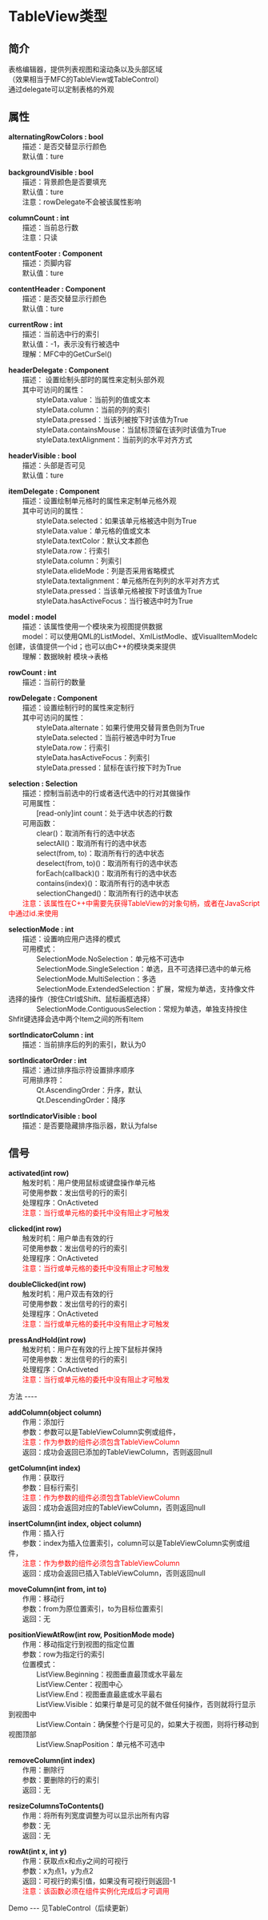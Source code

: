 TableView类型
=====
简介
---
<p>
表格编辑器，提供列表视图和滚动条以及头部区域<br />
（效果相当于MFC的TableView或TableControl）<br />
通过delegate可以定制表格的外观
</p>




属性
----
<div id="property">
<p id="alternatingRowColors">
<strong id="#alternatingRowColors">alternatingRowColors : bool</strong><br />
&ensp;&ensp;&ensp;&ensp;描述：是否交替显示行颜色<br />
&ensp;&ensp;&ensp;&ensp;默认值：ture<br />

<p id="backgroundVisible">
<strong>backgroundVisible : bool</strong><br />
        &ensp;&ensp;&ensp;&ensp;描述：背景颜色是否要填充<br />
        &ensp;&ensp;&ensp;&ensp;默认值：ture<br />
        &ensp;&ensp;&ensp;&ensp;注意：rowDelegate不会被该属性影响<br />
    </p>
    <p id="columnCount">
        <strong>columnCount : int</strong><br />
        &ensp;&ensp;&ensp;&ensp;描述：当前总行数<br />
        &ensp;&ensp;&ensp;&ensp;注意：只读<br />
    </p>
    <p id="contentFooter">
        <strong>contentFooter : Component</strong><br />
        &ensp;&ensp;&ensp;&ensp;描述：页脚内容<br />
        &ensp;&ensp;&ensp;&ensp;默认值：ture<br />
    </p>
    <p id="contentHeader">
        <strong>contentHeader : Component</strong><br />
        &ensp;&ensp;&ensp;&ensp;描述：是否交替显示行颜色<br />
        &ensp;&ensp;&ensp;&ensp;默认值：ture<br />
    </p>
    <p id="currentRow">
        <strong>currentRow : int</strong><br />
        &ensp;&ensp;&ensp;&ensp;描述：当前选中行的索引<br />
        &ensp;&ensp;&ensp;&ensp;默认值：-1，表示没有行被选中<br />
        &ensp;&ensp;&ensp;&ensp;理解：MFC中的GetCurSel()<br />
    </p>
    <p id="headerDelegate">
        <strong>headerDelegate : Component</strong><br />
        &ensp;&ensp;&ensp;&ensp;描述： 设置绘制头部时的属性来定制头部外观<br />
        &ensp;&ensp;&ensp;&ensp;其中可访问的属性：<br />
        &ensp;&ensp;&ensp;&ensp;&ensp;&ensp;&ensp;&ensp;styleData.value：当前列的值或文本<br />
        &ensp;&ensp;&ensp;&ensp;&ensp;&ensp;&ensp;&ensp;styleData.column：当前的列的索引<br />
        &ensp;&ensp;&ensp;&ensp;&ensp;&ensp;&ensp;&ensp;styleData.pressed：当该列被按下时该值为True<br />
        &ensp;&ensp;&ensp;&ensp;&ensp;&ensp;&ensp;&ensp;styleData.containsMouse：当鼠标顶留在该列时该值为True<br />
        &ensp;&ensp;&ensp;&ensp;&ensp;&ensp;&ensp;&ensp;styleData.textAlignment：当前列的水平对齐方式<br />
    </p>
    <p id="headerVisible">
        <strong>headerVisible : bool</strong><br />
        &ensp;&ensp;&ensp;&ensp;描述：头部是否可见<br />
        &ensp;&ensp;&ensp;&ensp;默认值：ture<br />
    </p>
    <p id="itemDelegate">
        <strong>itemDelegate : Component</strong><br />
        &ensp;&ensp;&ensp;&ensp;描述：设置绘制单元格时的属性来定制单元格外观<br />
        &ensp;&ensp;&ensp;&ensp;其中可访问的属性：<br />
        &ensp;&ensp;&ensp;&ensp;&ensp;&ensp;&ensp;&ensp;styleData.selected：如果该单元格被选中则为True<br />
        &ensp;&ensp;&ensp;&ensp;&ensp;&ensp;&ensp;&ensp;styleData.value：单元格的值或文本<br />
        &ensp;&ensp;&ensp;&ensp;&ensp;&ensp;&ensp;&ensp;styleData.textColor：默认文本颜色<br />
        &ensp;&ensp;&ensp;&ensp;&ensp;&ensp;&ensp;&ensp;styleData.row：行索引<br />
        &ensp;&ensp;&ensp;&ensp;&ensp;&ensp;&ensp;&ensp;styleData.column：列索引<br />
        &ensp;&ensp;&ensp;&ensp;&ensp;&ensp;&ensp;&ensp;styleData.elideMode：列是否采用省略模式<br />
        &ensp;&ensp;&ensp;&ensp;&ensp;&ensp;&ensp;&ensp;styleData.textalignment：单元格所在列列的水平对齐方式<br />
        &ensp;&ensp;&ensp;&ensp;&ensp;&ensp;&ensp;&ensp;styleData.pressed：当该单元格被按下时该值为True<br />
        &ensp;&ensp;&ensp;&ensp;&ensp;&ensp;&ensp;&ensp;styleData.hasActiveFocus：当行被选中时为True<br />
    </p>
    <p id="model">
        <strong>model : model</strong><br />
        &ensp;&ensp;&ensp;&ensp;描述：该属性使用一个模块来为视图提供数据<br />
        &ensp;&ensp;&ensp;&ensp;model：可以使用QML的ListModel、XmlListModle、或VisualItemModelc创建，该值提供一个id；也可以由C++的模块类来提供<br />
        &ensp;&ensp;&ensp;&ensp;理解：数据映射 模块->表格<br />
    </p>
    <p id="rowCount">
        <strong>rowCount : int</strong><br />
        &ensp;&ensp;&ensp;&ensp;描述：当前行的数量<br />
    </p>
    <p id="rowDelegate">
        <strong>rowDelegate : Component</strong><br />
        &ensp;&ensp;&ensp;&ensp;描述：设置绘制行时的属性来定制行<br />
        &ensp;&ensp;&ensp;&ensp;其中可访问的属性：<br />
        &ensp;&ensp;&ensp;&ensp;&ensp;&ensp;&ensp;&ensp;styleData.alternate：如果行使用交替背景色则为True<br />
        &ensp;&ensp;&ensp;&ensp;&ensp;&ensp;&ensp;&ensp;styleData.selected：当前行被选中时为True<br />
        &ensp;&ensp;&ensp;&ensp;&ensp;&ensp;&ensp;&ensp;styleData.row：行索引<br />
        &ensp;&ensp;&ensp;&ensp;&ensp;&ensp;&ensp;&ensp;styleData.hasActiveFocus：列索引<br />
        &ensp;&ensp;&ensp;&ensp;&ensp;&ensp;&ensp;&ensp;styleData.pressed：鼠标在该行按下时为True<br />
    </p>
    <p id="selection">
        <strong>selection : Selection</strong><br />
        &ensp;&ensp;&ensp;&ensp;描述：控制当前选中的行或者迭代选中的行对其做操作<br />
        &ensp;&ensp;&ensp;&ensp;可用属性：<br />
        &ensp;&ensp;&ensp;&ensp;&ensp;&ensp;&ensp;&ensp;[read-only]int count：处于选中状态的行数<br />
        &ensp;&ensp;&ensp;&ensp;可用函数：<br />
        &ensp;&ensp;&ensp;&ensp;&ensp;&ensp;&ensp;&ensp;clear()：取消所有行的选中状态<br />
        &ensp;&ensp;&ensp;&ensp;&ensp;&ensp;&ensp;&ensp;selectAll()：取消所有行的选中状态<br />
        &ensp;&ensp;&ensp;&ensp;&ensp;&ensp;&ensp;&ensp;select(from, to)：取消所有行的选中状态<br />
        &ensp;&ensp;&ensp;&ensp;&ensp;&ensp;&ensp;&ensp;deselect(from, to)()：取消所有行的选中状态<br />
        &ensp;&ensp;&ensp;&ensp;&ensp;&ensp;&ensp;&ensp;forEach(callback)()：取消所有行的选中状态<br />
        &ensp;&ensp;&ensp;&ensp;&ensp;&ensp;&ensp;&ensp;contains(index)()：取消所有行的选中状态<br />
        &ensp;&ensp;&ensp;&ensp;&ensp;&ensp;&ensp;&ensp;selectionChanged()：取消所有行的选中状态<br />
        &ensp;&ensp;&ensp;&ensp;<font color="red">注意：该属性在C++中需要先获得TableView的对象句柄，或者在JavaScript中通过id.来使用</font><br />
    </p>
    <p id="selectionMode">
        <strong>selectionMode : int</strong><br />
        &ensp;&ensp;&ensp;&ensp;描述：设置响应用户选择的模式<br />
        &ensp;&ensp;&ensp;&ensp;可用模式：<br />
        &ensp;&ensp;&ensp;&ensp;&ensp;&ensp;&ensp;&ensp;SelectionMode.NoSelection：单元格不可选中<br />
        &ensp;&ensp;&ensp;&ensp;&ensp;&ensp;&ensp;&ensp;SelectionMode.SingleSelection：单选，且不可选择已选中的单元格<br />
        &ensp;&ensp;&ensp;&ensp;&ensp;&ensp;&ensp;&ensp;SelectionMode.MultiSelection：多选<br />
        &ensp;&ensp;&ensp;&ensp;&ensp;&ensp;&ensp;&ensp;SelectionMode.ExtendedSelection：扩展，常规为单选，支持像文件选择的操作（按住Ctrl或Shift、鼠标画框选择）<br />
        &ensp;&ensp;&ensp;&ensp;&ensp;&ensp;&ensp;&ensp;SelectionMode.ContiguousSelection：常规为单选，单独支持按住Shfit键选择会选中两个Item之间的所有Item<br />
    </p>
    <p id="sortIndicatorColumn">
        <strong>sortIndicatorColumn : int</strong><br />
        &ensp;&ensp;&ensp;&ensp;描述：当前排序后的列的索引，默认为0<br />
    </p>
    <p id="sortIndicatorOrder">
        <strong>sortIndicatorOrder : int</strong><br />
        &ensp;&ensp;&ensp;&ensp;描述：通过排序指示符设置排序顺序<br />
        &ensp;&ensp;&ensp;&ensp;可用排序符：<br />
        &ensp;&ensp;&ensp;&ensp;&ensp;&ensp;&ensp;&ensp;Qt.AscendingOrder：升序，默认<br />
        &ensp;&ensp;&ensp;&ensp;&ensp;&ensp;&ensp;&ensp;Qt.DescendingOrder：降序<br />
    </p>
<p id="sortIndicatorVisible">
<strong>sortIndicatorVisible : bool</strong><br />
&ensp;&ensp;&ensp;&ensp;描述：是否要隐藏排序指示器，默认为false<br />
</p>
</div>

信号
-----
<div id="signal">
    <p id="activated">
        <strong>activated(int row)</strong><br />
        &ensp;&ensp;&ensp;&ensp;触发时机：用户使用鼠标或键盘操作单元格<br />
        &ensp;&ensp;&ensp;&ensp;可使用参数：发出信号的行的索引<br />
        &ensp;&ensp;&ensp;&ensp;处理程序：OnActiveted<br />
        &ensp;&ensp;&ensp;&ensp;<font color="red">注意：当行或单元格的委托中没有阻止才可触发</font><br />
    </p>
    <p id="clicked">
        <strong>clicked(int row)</strong><br />
        &ensp;&ensp;&ensp;&ensp;触发时机：用户单击有效的行<br />
        &ensp;&ensp;&ensp;&ensp;可使用参数：发出信号的行的索引<br />
        &ensp;&ensp;&ensp;&ensp;处理程序：OnActiveted<br />
        &ensp;&ensp;&ensp;&ensp;<font color="red">注意：当行或单元格的委托中没有阻止才可触发</font><br />
    </p>
    <p id="doubleClicked">
        <strong>doubleClicked(int row)</strong><br />
        &ensp;&ensp;&ensp;&ensp;触发时机：用户双击有效的行<br />
        &ensp;&ensp;&ensp;&ensp;可使用参数：发出信号的行的索引<br />
        &ensp;&ensp;&ensp;&ensp;处理程序：OnActiveted<br />
        &ensp;&ensp;&ensp;&ensp;<font color="red">注意：当行或单元格的委托中没有阻止才可触发</font><br />
    </p>
    <p id="pressAndHold">
        <strong>pressAndHold(int row)</strong><br />
        &ensp;&ensp;&ensp;&ensp;触发时机：用户在有效的行上按下鼠标并保持<br />
        &ensp;&ensp;&ensp;&ensp;可使用参数：发出信号的行的索引<br />
        &ensp;&ensp;&ensp;&ensp;处理程序：OnActiveted<br />
        &ensp;&ensp;&ensp;&ensp;<font color="red">注意：当行或单元格的委托中没有阻止才可触发</font><br />
    </p>
</div>
方法
----
<div id="mothed">
    <p id="addColumn">
        <strong>addColumn(object column)</strong><br />
        &ensp;&ensp;&ensp;&ensp;作用：添加行<br />
        &ensp;&ensp;&ensp;&ensp;参数：参数可以是TableViewColumn实例或组件，<br />
        &ensp;&ensp;&ensp;&ensp;<font color="red">注意：作为参数的组件必须包含TableViewColumn</font><br />
        &ensp;&ensp;&ensp;&ensp;返回：成功会返回已添加的TableViewColumn，否则返回null<br />
    </p>
    <p id="getColumn">
        <strong>getColumn(int index)</strong><br />
        &ensp;&ensp;&ensp;&ensp;作用：获取行<br />
        &ensp;&ensp;&ensp;&ensp;参数：目标行索引<br />
        &ensp;&ensp;&ensp;&ensp;<font color="red">注意：作为参数的组件必须包含TableViewColumn</font><br />
        &ensp;&ensp;&ensp;&ensp;返回：成功会返回对应的TableViewColumn，否则返回null<br />
    </p>
    <p id="insertColumn">
        <strong>insertColumn(int index, object column)</strong><br />
        &ensp;&ensp;&ensp;&ensp;作用：插入行<br />
        &ensp;&ensp;&ensp;&ensp;参数：index为插入位置索引，column可以是TableViewColumn实例或组件，<br />
        &ensp;&ensp;&ensp;&ensp;<font color="red">注意：作为参数的组件必须包含TableViewColumn</font><br />
        &ensp;&ensp;&ensp;&ensp;返回：成功会返回已插入TableViewColumn，否则返回null<br />
    </p>
    <p id="moveColumn">
        <strong>moveColumn(int from, int to)</strong><br />
        &ensp;&ensp;&ensp;&ensp;作用：移动行<br />
        &ensp;&ensp;&ensp;&ensp;参数：from为原位置索引，to为目标位置索引<br />
        &ensp;&ensp;&ensp;&ensp;返回：无<br />
    </p>
    <p id="positionViewAtRow">
        <strong>positionViewAtRow(int row, PositionMode mode)</strong><br />
        &ensp;&ensp;&ensp;&ensp;作用：移动指定行到视图的指定位置<br />
        &ensp;&ensp;&ensp;&ensp;参数：row为指定行的索引<br />
        &ensp;&ensp;&ensp;&ensp;位置模式：<br />
        &ensp;&ensp;&ensp;&ensp;&ensp;&ensp;&ensp;&ensp;ListView.Beginning：视图垂直最顶或水平最左<br />
        &ensp;&ensp;&ensp;&ensp;&ensp;&ensp;&ensp;&ensp;ListView.Center：视图中心<br />
        &ensp;&ensp;&ensp;&ensp;&ensp;&ensp;&ensp;&ensp;ListView.End：视图垂直最底或水平最右<br />
        &ensp;&ensp;&ensp;&ensp;&ensp;&ensp;&ensp;&ensp;ListView.Visible：如果行单是可见的就不做任何操作，否则就将行显示到视图中<br />
        &ensp;&ensp;&ensp;&ensp;&ensp;&ensp;&ensp;&ensp;ListView.Contain：确保整个行是可见的，如果大于视图，则将行移动到视图顶部<br />
        &ensp;&ensp;&ensp;&ensp;&ensp;&ensp;&ensp;&ensp;ListView.SnapPosition：单元格不可选中<br />
    </p>
    <p id="removeColumn">
        <strong>removeColumn(int index)</strong><br />
        &ensp;&ensp;&ensp;&ensp;作用：删除行<br />
        &ensp;&ensp;&ensp;&ensp;参数：要删除的行的索引<br />
        &ensp;&ensp;&ensp;&ensp;返回：无<br />
    </p>
    <p id="resizeColumnsToContents">
        <strong>resizeColumnsToContents()</strong><br />
        &ensp;&ensp;&ensp;&ensp;作用：将所有列宽度调整为可以显示出所有内容<br />
        &ensp;&ensp;&ensp;&ensp;参数：无<br />
        &ensp;&ensp;&ensp;&ensp;返回：无<br />
    </p>
    <p id="rowAt">
        <strong>rowAt(int x, int y)</strong><br />
        &ensp;&ensp;&ensp;&ensp;作用：获取点x和点y之间的可视行<br />
        &ensp;&ensp;&ensp;&ensp;参数：x为点1，y为点2<br />
        &ensp;&ensp;&ensp;&ensp;返回：可视行的索引值，如果没有可视行则返回-1<br />
        &ensp;&ensp;&ensp;&ensp;<font color="red">注意：该函数必须在组件实例化完成后才可调用</font><br />
    </p>
</div>
Demo
---
见TableControl（后续更新）